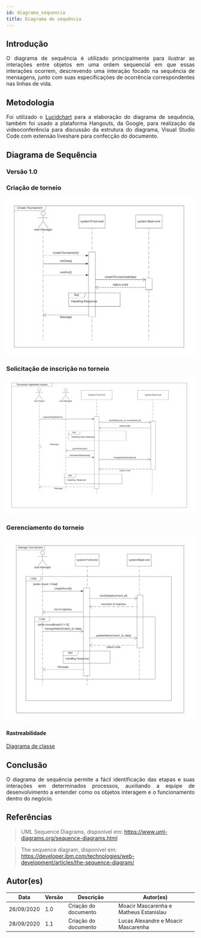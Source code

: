 ```yaml
---
id: diagrama_sequencia
title: Diagrama de sequência
---
```



## Introdução

<p align = "justify">
O diagrama de sequência é utilizado principalmente para ilustrar as interações entre objetos em uma ordem sequencial em que essas interações ocorrem, descrevendo uma interação focado na sequência de mensagens, junto com suas especificações de ocorrência correspondentes nas linhas de vida.
</p>

## Metodologia

<p align = "justify">
Foi utilizado o <a href='http://lucidchart.com'>Lucidchart</a> para a elaboração do diagrama de sequência, também foi usado a plataforma Hangouts, da Google, para realização da videoconferência para discussão da estrutura do diagrama, Visual Studio Code com extensão liveshare para confecção do documento.
</p>

## Diagrama de Sequência

### Versão 1.0
### Criação de torneio

![![diagrama Criação de torneio](../assets/Diagrama_sequencia/sequencia1.png)](../assets/Diagrama_sequencia/sequencia1.png)

### Solicitação de inscrição no torneio

![![diagrama Solicitação de inscrição no torneio](../assets/Diagrama_sequencia/sequencia2.png)](../assets/Diagrama_sequencia/sequencia2.png)

### Gerenciamento do torneio

![![diagrama Solicitação de inscrição no torneio](../assets/Diagrama_sequencia/sequencia3.png)](../assets/Diagrama_sequencia/sequencia3.png)


#### Rastreabilidade

[Diagrama de classe](https://github.com/UnBArqDsw/2020.1_G7_TCM/blob/master/docs/assets/diagrama_de_classes/diagrama_de_classes.png)

## Conclusão

<p align = "justify">
O diagrama de sequência permite a fácil identificação das etapas e suas interações em determinados processos, auxiliando a equipe de desenvolvimento a entender como os objetos interagem e o funcionamento dentro do negócio. 
</p>

## Referências

> UML Sequence Diagrams, disponível em: https://www.uml-diagrams.org/sequence-diagrams.html

> The sequence diagram, disponível em: https://developer.ibm.com/technologies/web-development/articles/the-sequence-diagram/

## Autor(es)

| Data | Versão | Descrição | Autor(es) |
| -- | -- | -- | -- |
| 26/09/2020 | 1.0 | Criação do documento | Moacir Mascarenha e Matheus Estanislau |
| 28/09/2020 | 1.1 | Criação do documento |Lucas Alexandre e  Moacir Mascarenha |
